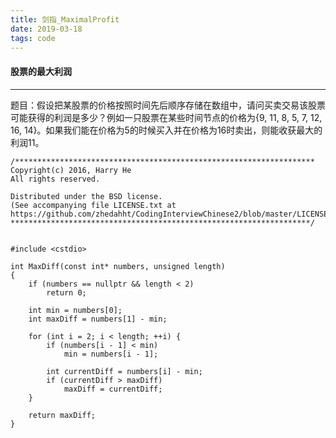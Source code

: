 ```yaml
---
title: 剑指_MaximalProfit
date: 2019-03-18
tags: code
---
```

#### 股票的最大利润
---
题目：假设把某股票的价格按照时间先后顺序存储在数组中，请问买卖交易该股票可能获得的利润是多少？例如一只股票在某些时间节点的价格为{9, 11, 8, 5, 7, 12, 16, 14}。如果我们能在价格为5的时候买入并在价格为16时卖出，则能收获最大的利润11。
<!--more-->
```
/*******************************************************************
Copyright(c) 2016, Harry He
All rights reserved.

Distributed under the BSD license.
(See accompanying file LICENSE.txt at
https://github.com/zhedahht/CodingInterviewChinese2/blob/master/LICENSE.txt)
*******************************************************************/


#include <cstdio>

int MaxDiff(const int* numbers, unsigned length)
{
    if (numbers == nullptr && length < 2)
        return 0;

    int min = numbers[0];
    int maxDiff = numbers[1] - min;

    for (int i = 2; i < length; ++i) {
        if (numbers[i - 1] < min)
            min = numbers[i - 1];

        int currentDiff = numbers[i] - min;
        if (currentDiff > maxDiff)
            maxDiff = currentDiff;
    }

    return maxDiff;
}
```